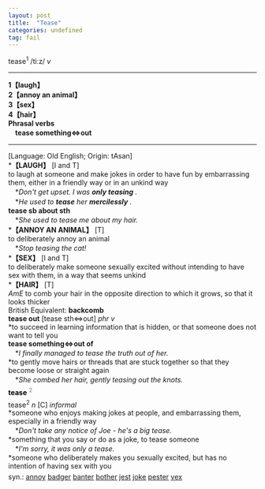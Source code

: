 ```yaml
---
layout: post
title:  "Tease"
categories: undefined
tag: fail
---
```

<DIV style="MARGIN: 0px 0px 5px">tease<SUP>1</SUP> /tiːz/ <I>v</I> 
<HR>
<B>1【laugh】</B><BR><B>2【annoy an animal】</B><BR><B>3【sex】</B><BR><B>4【hair】</B><BR><B>Phrasal verbs</B><BR>　<B>tease something⇔out</B>
<HR>
[Language: Old English; Origin: tAsan]<BR>*<B>【LAUGH】</B> [I and T]<BR>to laugh at someone and make jokes in order to have fun by embarrassing them, either in a friendly way or in an unkind way<BR>　*<I>Don't get upset. I was <B>only teasing</B> .</I><BR>　*<I>He used to <B>tease</B> her <B>mercilessly</B> .</I><BR><B>tease sb about sth</B><BR>　*<I>She used to tease me about my hair.</I><BR>*<B>【ANNOY AN ANIMAL】</B> [T]<BR>to deliberately annoy an animal<BR>　*<I>Stop teasing the cat!</I><BR>*<B>【SEX】</B> [I and T]<BR>to deliberately make someone sexually excited without intending to have sex with them, in a way that seems unkind<BR>*<B>【HAIR】</B> [T]<BR><I>AmE</I> to comb your hair in the opposite direction to which it grows, so that it looks thicker<BR>British Equivalent: <B>backcomb</B><BR><B>tease out</B> [tease sth⇔out] <I>phr v</I><BR>*to succeed in learning information that is hidden, or that someone does not want to tell you<BR><B>tease something⇔out of</B><BR>　*<I>I finally managed to tease the truth out of her.</I><BR>*to gently move hairs or threads that are stuck together so that they become loose or straight again<BR>　*<I>She combed her hair, gently teasing out the knots.</I></DIV>
<DIV style="COLOR: #808080; MARGIN: 0px 0px 5px; LINE-HEIGHT: normal"><SPAN style="FONT-SIZE: 10.5pt; COLOR: #000000; LINE-HEIGHT: normal"><B>tease</B></SPAN> <SUP style="FONT-SIZE: 83%; LINE-HEIGHT: normal">2</SUP> </DIV>
<DIV style="MARGIN: 0px 0px 5px">tease<SUP>2</SUP> <I>n</I> [C] <I>informal</I> <BR>*someone who enjoys making jokes at people, and embarrassing them, especially in a friendly way<BR>　*<I>Don't take any notice of Joe - he's a big tease.</I><BR>*something that you say or do as a joke, to tease someone<BR>　*<I>I'm sorry, it was only a tease.</I><BR>*someone who deliberately makes you sexually excited, but has no intention of having sex with you</DIV>
<DIV style="MARGIN: 0px 0px 5px">
<DIV style="MARGIN: 4px 0px">syn.: <A href="{{ site.baseurl }}/annoy"><U>annoy</U></A> <A href="{{ site.baseurl }}/badger"><U>badger</U></A> <A href="{{ site.baseurl }}/banter"><U>banter</U></A> <A href="{{ site.baseurl }}/bother"><U>bother</U></A> <A href="{{ site.baseurl }}/jest"><U>jest</U></A> <A href="{{ site.baseurl }}/joke"><U>joke</U></A> <A href="{{ site.baseurl }}/pester"><U>pester</U></A> <A href="{{ site.baseurl }}/vex"><U>vex</U></A></DIV></DIV>
